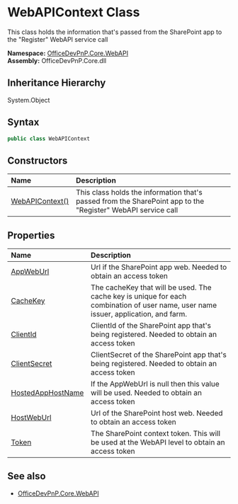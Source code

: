 # WebAPIContext Class
 This class holds the information that's passed from the SharePoint app to the "Register" WebAPI service call   

**Namespace:** [OfficeDevPnP.Core.WebAPI](OfficeDevPnP.Core.WebAPI.md)  
**Assembly:** OfficeDevPnP.Core.dll  
## Inheritance Hierarchy
System.Object  
## Syntax
```C#
public class WebAPIContext
```
## Constructors
|**Name**|**Description**|
|:-----|:-----|
| [WebAPIContext()](OfficeDevPnP.Core.WebAPI.WebAPIContext.ctor1.md) |  This class holds the information that's passed from the SharePoint app to the "Register" WebAPI service call 
## Properties
|**Name**|**Description**|
|:-----|:-----|
| [AppWebUrl](OfficeDevPnP.Core.WebAPI.WebAPIContext.AppWebUrl.md) | Url if the SharePoint app web. Needed to obtain an access token
| [CacheKey](OfficeDevPnP.Core.WebAPI.WebAPIContext.CacheKey.md) | The cacheKey that will be used. The cache key is unique for each combination of user name, user name issuer, application, and farm.
| [ClientId](OfficeDevPnP.Core.WebAPI.WebAPIContext.ClientId.md) | ClientId of the SharePoint app that's being registered. Needed to obtain an access token
| [ClientSecret](OfficeDevPnP.Core.WebAPI.WebAPIContext.ClientSecret.md) | ClientSecret of the SharePoint app that's being registered. Needed to obtain an access token
| [HostedAppHostName](OfficeDevPnP.Core.WebAPI.WebAPIContext.HostedAppHostName.md) | If the AppWebUrl is null then this value will be used. Needed to obtain an access token
| [HostWebUrl](OfficeDevPnP.Core.WebAPI.WebAPIContext.HostWebUrl.md) | Url of the SharePoint host web. Needed to obtain an access token
| [Token](OfficeDevPnP.Core.WebAPI.WebAPIContext.Token.md) | The SharePoint context token. This will be used at the WebAPI level to obtain an access token
## See also
- [OfficeDevPnP.Core.WebAPI](OfficeDevPnP.Core.WebAPI.md)

